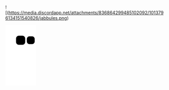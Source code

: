 
 
 ![(https://media.discordapp.net/attachments/836864299485102092/1013796134151540826/jabbules.png) 
 
 ![Snake animation](https://github.com/jabbules/jabbules/blob/output/github-contribution-grid-snake.svg)

